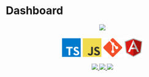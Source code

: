 # Dashboard

<div align="center">
  <div>
    <img height="150em" src="https://github-readme-stats.vercel.app/api/top-langs/?username=luizinhoh2o1&layout=compact&langs_count=7&theme=chartreuse-dark"/>
  </div>

  <div style="display: inline_block"><br>
    <img align="center" alt="TS" height="50" width="50" src="https://github.com/devicons/devicon/blob/master/icons/typescript/typescript-original.svg">
    <img align="center" alt="JS" height="50" width="50" src="https://github.com/devicons/devicon/blob/master/icons/javascript/javascript-original.svg">
    <img align="center" alt="Git" height="50" width="50" src="https://github.com/devicons/devicon/blob/master/icons/git/git-original.svg">
    <img align="center" alt="Angular" height="50" width="50" src="https://github.com/devicons/devicon/blob/master/icons/angularjs/angularjs-original.svg">

  </div>
  <br>
  <div>  
    <a href="https://www.linkedin.com/in/alessandro-mota-dev/" target="_blank"><img src="https://img.shields.io/badge/-LinkedIn-%230077B5?style=for-the-badge&logo=linkedin&logoColor=white" target="_blank"/>
    <a href = "mailto:alessandroluizfacul@gmail.com"><img src="https://img.shields.io/badge/-Gmail-%23333?style=for-the-badge&logo=gmail&logoColor=white" target="_blank"/>
    <a href = "https://www.instagram.com/alessandromota_7/"><img src="https://img.shields.io/badge/Instagram-E4405F?style=for-the-badge&logo=instagram&logoColor=white" target="_blank"/>
  </div>
 </div>
